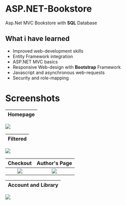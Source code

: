 # ASP.NET-Bookstore
Asp.Net MVC Bookstore with <b>SQL</b> Database

## What i have learned
- Improved web-development skills
- Entity Framework integration
- ASP.NET MVC basics
- Responsive Web-design with <b>Bootstrap</b> Framework
- Javascript and asynchronous web-requests
- Security and role-mapping

# Screenshots
Homepage|
:------------------------:|
![](https://user-images.githubusercontent.com/23034890/79316857-3d67d380-7f05-11ea-86ce-9a984f2bf82a.png)

Filtered|
:------------------------:|
![](https://user-images.githubusercontent.com/23034890/79316869-4193f100-7f05-11ea-9405-a23f88056031.png)

Checkout             |  Author's Page
:-------------------------:|:-------------------------:
![](https://user-images.githubusercontent.com/23034890/79316891-45c00e80-7f05-11ea-8adb-35f9972d5139.png)  |  ![](https://user-images.githubusercontent.com/23034890/79316897-48226880-7f05-11ea-8144-bd085837bf63.png)

Account and Library|
:------------------------:|
![](https://user-images.githubusercontent.com/23034890/79316914-4fe20d00-7f05-11ea-8d44-3bda4793eb85.png)
